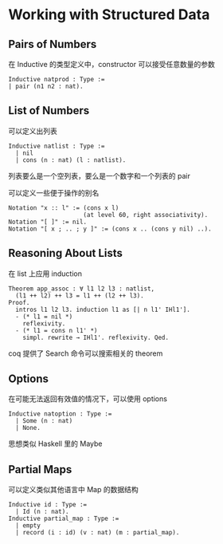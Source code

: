 # Working with Structured Data

## Pairs of Numbers

在 Inductive 的类型定义中，constructor 可以接受任意数量的参数

```
Inductive natprod : Type :=
| pair (n1 n2 : nat).
```

## List of Numbers

可以定义出列表

```
Inductive natlist : Type :=
  | nil
  | cons (n : nat) (l : natlist).
```

列表要么是一个空列表，要么是一个数字和一个列表的 pair

可以定义一些便于操作的别名

```
Notation "x :: l" := (cons x l)
                     (at level 60, right associativity).
Notation "[ ]" := nil.
Notation "[ x ; .. ; y ]" := (cons x .. (cons y nil) ..).
```

## Reasoning About Lists

在 list 上应用 induction

```
Theorem app_assoc : ∀ l1 l2 l3 : natlist,
  (l1 ++ l2) ++ l3 = l1 ++ (l2 ++ l3).
Proof.
  intros l1 l2 l3. induction l1 as [| n l1' IHl1'].
  - (* l1 = nil *)
    reflexivity.
  - (* l1 = cons n l1' *)
    simpl. rewrite → IHl1'. reflexivity. Qed.
```

coq 提供了 Search 命令可以搜索相关的 theorem

## Options

在可能无法返回有效值的情况下，可以使用 options

```
Inductive natoption : Type :=
  | Some (n : nat)
  | None.
```

思想类似 Haskell 里的 Maybe

## Partial Maps

可以定义类似其他语言中 Map 的数据结构

```
Inductive id : Type :=
  | Id (n : nat).
Inductive partial_map : Type :=
  | empty
  | record (i : id) (v : nat) (m : partial_map).
```

